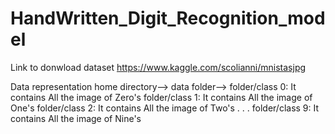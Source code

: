 # HandWritten_Digit_Recognition_model

 Link to donwload dataset
 https://www.kaggle.com/scolianni/mnistasjpg

Data representation
 home directory-->
            data folder-->
                          folder/class 0: It contains All the image of Zero's
                          folder/class 1: It contains All the image of One's
                          folder/class 2: It contains All the image of Two's
                          .
                          .
                          .
                          folder/class 9: It contains All the image of Nine's
                    
